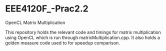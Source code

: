 # EEE4120F_-Prac2.2
OpenCL Matrix Multiplication 

This repository holds the relevant code and timings for matrix multiplication using OpenCL which is run through matrixMultiplication.cpp. It also holds a golden measure code used to for speedup comparison. 
